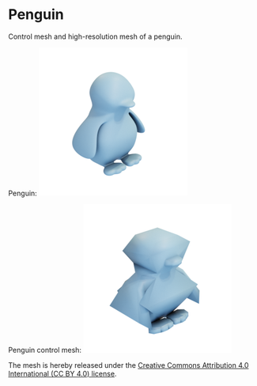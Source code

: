 # Penguin

Control mesh and high-resolution mesh of a penguin.

Penguin:
![penguin](penguin.png)

Penguin control mesh:
![penguin_control_mesh](penguin_control_mesh.png)

The mesh is hereby released under the [Creative Commons Attribution 4.0 International (CC BY 4.0) license](https://creativecommons.org/licenses/by/4.0/).

